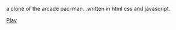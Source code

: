 a clone of the arcade pac-man...written in html css and javascript.

<a href="http://www.dapacman.tk">Play</a>
